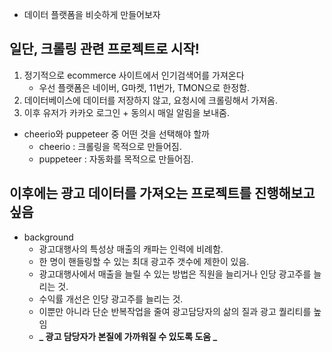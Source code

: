 - 데이터 플랫폼을 비슷하게 만들어보자

## 일단, 크롤링 관련 프로젝트로 시작!

1. 정기적으로 ecommerce 사이트에서 인기검색어를 가져온다
   - 우선 플랫폼은 네이버, G마켓, 11번가, TMON으로 한정함.
2. 데이터베이스에 데이터를 저장하지 않고, 요청시에 크롤링해서 가져옴.
3. 이후 유저가 카카오 로그인 + 동의시 매일 알림을 보내줌.

- cheerio와 puppeteer 중 어떤 것을 선택해야 할까
  - cheerio : 크롤링을 목적으로 만들어짐.
  - puppeteer : 자동화를 목적으로 만들어짐.

## 이후에는 광고 데이터를 가져오는 프로젝트를 진행해보고 싶음

- background
  - 광고대행사의 특성상 매출의 캐파는 인력에 비례함.
  - 한 명이 핸들링할 수 있는 최대 광고주 갯수에 제한이 있음.
  - 광고대행사에서 매출을 늘릴 수 있는 방법은 직원을 늘리거나 인당 광고주를 늘리는 것.
  - 수익률 개선은 인당 광고주를 늘리는 것.
  - 이뿐만 아니라 단순 반복작업을 줄여 광고담당자의 삶의 질과 광고 퀄리티를 높임
  - **_ 광고 담당자가 본질에 가까워질 수 있도록 도움 _**
